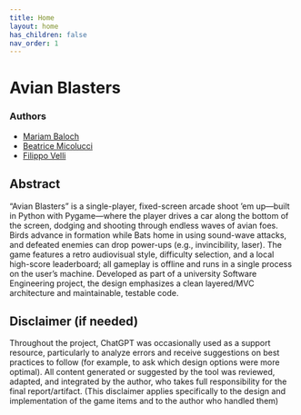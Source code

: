 ```yaml
---
title: Home
layout: home
has_children: false
nav_order: 1
---
```


# Avian Blasters

### Authors

- [Mariam Baloch](mailto:mariam.baloch@studio.unibo.it)
- [Beatrice Micolucci](mailto:beatrice.micolucci@studio.unibo.it)
- [Filippo Velli](mailto:filippo.velli@studio.unibo.it)

## Abstract

“Avian Blasters” is a single-player, fixed-screen arcade shoot ’em up—built in Python with Pygame—where the player drives a car along the bottom of the screen, dodging and shooting through endless waves of avian foes. Birds advance in formation while Bats home in using sound-wave attacks, and defeated enemies can drop power-ups (e.g., invincibility, laser). The game features a retro audiovisual style, difficulty selection, and a local high-score leaderboard; all gameplay is offline and runs in a single process on the user’s machine. Developed as part of a university Software Engineering project, the design emphasizes a clean layered/MVC architecture and maintainable, testable code.

## Disclaimer (if needed)

Throughout the project, ChatGPT was occasionally used as a support resource, particularly to analyze errors and receive suggestions on best practices to follow (for example, to ask which design options were more optimal). All content generated or suggested by the tool was reviewed, adapted, and integrated by the author, who takes full responsibility for the final report/artifact.
(This disclaimer applies specifically to the design and implementation of the game items and to the author who handled them)


